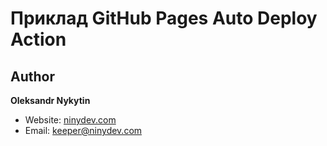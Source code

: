 # Приклад GitHub Pages Auto Deploy Action



## Author
**Oleksandr Nykytin**
- Website: [ninydev.com](https://ninydev.com)
- Email: [keeper@ninydev.com](keeper@ninydev.com)